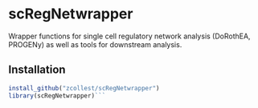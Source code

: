# scRegNetwrapper
Wrapper functions for single cell regulatory network analysis (DoRothEA, PROGENy) as well as tools for downstream analysis.

## Installation
 ```R library(devtools)
install_github("zcollest/scRegNetwrapper")
library(scRegNetwrapper)```


